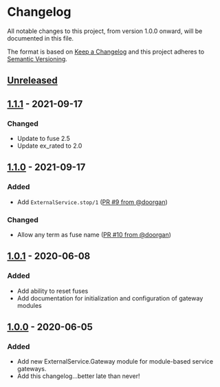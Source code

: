 # Changelog

All notable changes to this project, from version 1.0.0 onward, will be documented in this file.

The format is based on [Keep a Changelog](http://keepachangelog.com/en/1.0.0/)
and this project adheres to [Semantic Versioning](http://semver.org/spec/v2.0.0.html).

## [Unreleased]

## [1.1.1] - 2021-09-17
### Changed
- Update to fuse 2.5
- Update ex_rated to 2.0

## [1.1.0] - 2021-09-17
### Added
- Add `ExternalService.stop/1` ([PR #9 from @doorgan](https://github.com/jvoegele/external_service/pull/9))

### Changed
- Allow any term as fuse name ([PR #10 from @doorgan](https://github.com/jvoegele/external_service/pull/10))


## [1.0.1] - 2020-06-08
### Added
- Add ability to reset fuses
- Add documentation for initialization and configuration of gateway modules

## [1.0.0] - 2020-06-05
### Added
- Add new ExternalService.Gateway module for module-based service gateways.
- Add this changelog...better late than never!

[Unreleased]: https://github.com/jvoegele/external_service/compare/1.0.1...HEAD
[1.1.1]: https://github.com/jvoegele/external_service/compare/1.1.0...1.1.1
[1.1.0]: https://github.com/jvoegele/external_service/compare/1.0.1...1.1.0
[1.0.1]: https://github.com/jvoegele/external_service/compare/1.0.0...1.0.1
[1.0.0]: https://github.com/jvoegele/external_service/compare/0.9.3...1.0.0
